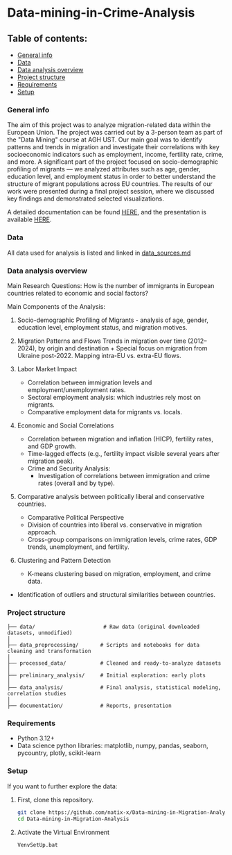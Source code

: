# Data-mining-in-Crime-Analysis

## Table of contents:

- [General info](#general-info)
- [Data](#data)
- [Data analysis overview](#data-analysis-overview)
- [Project structure](#project-structure)
- [Requirements](#requirements)
- [Setup](#setup)

### General info

The aim of this project was to analyze migration-related data within the European Union. The project was carried out by a 3-person team as part of the "Data Mining" course at AGH UST. Our main goal was to identify patterns and trends in migration and investigate their correlations with key socioeconomic indicators such as employment, income, fertility rate, crime, and more. A significant part of the project focused on socio-demographic profiling of migrants — we analyzed attributes such as age, gender, education level, and employment status in order to better understand the structure of migrant populations across EU countries. The results of our work were presented during a final project session, where we discussed key findings and demonstrated selected visualizations.

A detailed documentation can be found [HERE](), and the presentation is available [HERE]().

### Data

All data used for analysis is listed and linked in [data_sources.md](data/data_sources.md)

### Data analysis overview

Main Research Questions:
How is the number of immigrants in European countries related to economic and social factors?

Main Components of the Analysis:

1. Socio-demographic Profiling of Migrants - analysis of age, gender, education level, employment status, and migration motives.

2. Migration Patterns and Flows
   Trends in migration over time (2012–2024), by origin and destination + Special focus on migration from Ukraine post-2022. Mapping intra-EU vs. extra-EU flows.

3. Labor Market Impact

   - Correlation between immigration levels and employment/unemployment rates.
   - Sectoral employment analysis: which industries rely most on migrants.
   - Comparative employment data for migrants vs. locals.

4. Economic and Social Correlations

   - Correlation between migration and inflation (HICP), fertility rates, and GDP growth.
   - Time-lagged effects (e.g., fertility impact visible several years after migration peak).
   - Crime and Security Analysis:
     - Investigation of correlations between immigration and crime rates (overall and by type).

5. Comparative analysis between politically liberal and conservative countries.

   - Comparative Political Perspective
   - Division of countries into liberal vs. conservative in migration approach.
   - Cross-group comparisons on immigration levels, crime rates, GDP trends, unemployment, and fertility.

6. Clustering and Pattern Detection
   - K-means clustering based on migration, employment, and crime data.

- Identification of outliers and structural similarities between countries.

### Project structure

```
├── data/                      # Raw data (original downloaded datasets, unmodified)
│
├── data_preprocessing/       # Scripts and notebooks for data cleaning and transformation
│
├── processed_data/           # Cleaned and ready-to-analyze datasets
│
├── preliminary_analysis/     # Initial exploration: early plots
│
├── data_analysis/            # Final analysis, statistical modeling, correlation studies
│
├── documentation/            # Reports, presentation

```

### Requirements

- Python 3.12+
- Data science python libraries: matplotlib, numpy, pandas, seaborn, pycountry, plotly, scikit-learn

### Setup

If you want to further explore the data:

1. First, clone this repository.
   ```sh
   git clone https://github.com/natix-x/Data-mining-in-Migration-Analysis.git
   cd Data-mining-in-Migration-Analysis
   ```
2. Activate the Virtual Environment
   ```sh
   VenvSetUp.bat
   ```
